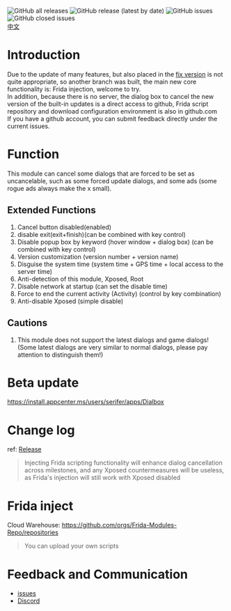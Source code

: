 ![GitHub all releases](https://img.shields.io/github/downloads/Xposed-Modules-Repo/com.mhook.dialog.new/total?color=1&style=plastic) 
![GitHub release (latest by date)](https://img.shields.io/github/v/release/Xposed-Modules-Repo/com.mhook.dialog.new?style=plastic)
![GitHub issues](https://img.shields.io/github/issues-raw/Xposed-Modules-Repo/com.mhook.dialog.new?style=plastic)
![GitHub closed issues](https://img.shields.io/github/issues-closed-raw/Xposed-Modules-Repo/com.mhook.dialog.new?style=plastic)  
[中文](https://github.com/Xposed-Modules-Repo/com.mhook.dialog.new/blob/main/README.md)  
# Introduction
Due to the update of many features, but also placed in the [fix version](https://github.com/Xposed-Modules-Repo/com.mhook.dialog.fix) is not quite appropriate, so another branch was built, the main new core functionality is: Frida injection, welcome to try.  
In addition, because there is no server, the dialog box to cancel the new version of the built-in updates is a direct access to github, Frida script repository and download configuration environment is also in github.com  
If you have a github account, you can submit feedback directly under the current issues.
# Function
This module can cancel some dialogs that are forced to be set as uncancelable, such as some forced update dialogs, and some ads (some rogue ads always make the x small).

## Extended Functions
1. Cancel button disabled(enabled)  
2. disable exit(exit+finish)(can be combined with key control)  
3. Disable popup box by keyword (hover window + dialog box) (can be combined with key control)  
4. Version customization (version number + version name)  
5. Disguise the system time (system time + GPS time + local access to the server time)  
6. Anti-detection of this module, Xposed, Root  
7. Disable network at startup (can set the disable time)  
8. Force to end the current activity (Activity) (control by key combination)  
9. Anti-disable Xposed (simple disable)  
## Cautions
1. This module does not support the latest dialogs and game dialogs! (Some latest dialogs are very similar to normal dialogs, please pay attention to distinguish them!)  

# Beta update
https://install.appcenter.ms/users/serifer/apps/Dialbox
# Change log
ref: [Release](https://github.com/Xposed-Modules-Repo/com.mhook.dialog.new/releases)  
> Injecting Frida scripting functionality will enhance dialog cancellation across milestones, and any Xposed countermeasures will be useless, as Frida's injection will still work with Xposed disabled
# Frida inject
Cloud Warehouse: https://github.com/orgs/Frida-Modules-Repo/repositories
> You can upload your own scripts  
# Feedback and Communication
- [issues](https://github.com/Xposed-Modules-Repo/com.mhook.dialog.new/issues)  
- [Discord](https://discord.gg/hDNx5mYGtA)      

